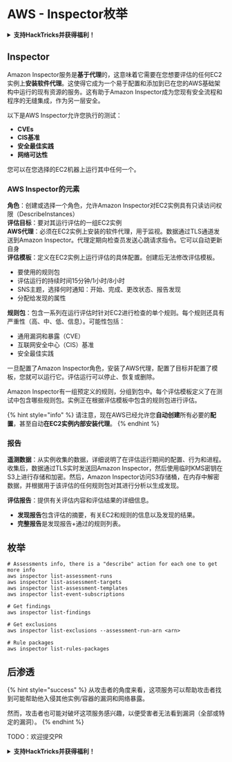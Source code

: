 # AWS - Inspector枚举

<details>

<summary><strong>支持HackTricks并获得福利！</strong></summary>

* 如果您想在HackTricks中看到您的公司广告，或者如果您想访问PEASS的最新版本或下载PDF版的HackTricks，请查看[**SUBSCRIPTION PLANS**](https://github.com/sponsors/carlospolop)！
* 获取[**官方PEASS和HackTricks周边产品**](https://peass.creator-spring.com)
* 发现[**PEASS家族**](https://opensea.io/collection/the-peass-family)，我们的独家[**NFTs**](https://opensea.io/collection/the-peass-family)收藏品
* **加入** 💬 [**Discord群组**](https://discord.gg/hRep4RUj7f) 或 [**Telegram群组**](https://t.me/peass) 或 **关注**我在**Twitter**上的🐦 [**@carlospolopm**](https://twitter.com/carlospolopm)**。**
* **通过向** [**HackTricks**](https://github.com/carlospolop/hacktricks) **和** [**HackTricks Cloud**](https://github.com/carlospolop/hacktricks-cloud) **github仓库提交PR来分享您的黑客技巧。**

</details>

## Inspector

Amazon Inspector服务是**基于代理**的，这意味着它需要在您想要评估的任何EC2实例上**安装软件代理**。这使得它成为一个易于配置和添加到已在您的AWS基础架构中运行的现有资源的服务。这有助于Amazon Inspector成为您现有安全流程和程序的无缝集成，作为另一层安全。

以下是AWS Inspector允许您执行的测试：

* **CVEs**
* **CIS基准**
* **安全最佳实践**
* **网络可达性**

您可以在您选择的EC2机器上运行其中任何一个。

### AWS Inspector的元素

**角色**：创建或选择一个角色，允许Amazon Inspector对EC2实例具有只读访问权限（DescribeInstances）\
**评估目标**：要对其运行评估的一组EC2实例\
**AWS代理**：必须在EC2实例上安装的软件代理，用于监视。数据通过TLS通道发送到Amazon Inspector。代理定期向检查员发送心跳请求指令。它可以自动更新自身\
**评估模板**：定义在EC2实例上运行评估的具体配置。创建后无法修改评估模板。

* 要使用的规则包
* 评估运行的持续时间15分钟/1小时/8小时
* SNS主题，选择何时通知：开始、完成、更改状态、报告发现
* 分配给发现的属性

**规则包**：包含一系列在运行评估时针对EC2进行检查的单个规则。每个规则还具有严重性（高、中、低、信息）。可能性包括：

* 通用漏洞和暴露（CVE）
* 互联网安全中心（CIS）基准
* 安全最佳实践

一旦配置了Amazon Inspector角色，安装了AWS代理，配置了目标并配置了模板，您就可以运行它。评估运行可以停止、恢复或删除。

Amazon Inspector有一组预定义的规则，分组到包中。每个评估模板定义了在测试中包含哪些规则包。实例正在根据评估模板中包含的规则包进行评估。

{% hint style="info" %}
请注意，现在AWS已经允许您**自动创建**所有必要的**配置**，甚至自动**在EC2实例内部安装代理**。
{% endhint %}

### **报告**

**遥测数据**：从实例收集的数据，详细说明了在评估运行期间的配置、行为和进程。收集后，数据通过TLS实时发送回Amazon Inspector，然后使用临时KMS密钥在S3上进行存储和加密。然后，Amazon Inspector访问S3存储桶，在内存中解密数据，并根据用于该评估的任何规则包对其进行分析以生成发现。

**评估报告**：提供有关评估内容和评估结果的详细信息。

* **发现报告**包含评估的摘要，有关EC2和规则的信息以及发现的结果。
* **完整报告**是发现报告+通过的规则列表。

## 枚举
```
# Assessments info, there is a "describe" action for each one to get more info
aws inspector list-assessment-runs
aws inspector list-assessment-targets
aws inspector list-assessment-templates
aws inspector list-event-subscriptions

# Get findings
aws inspector list-findings

# Get exclusions
aws inspector list-exclusions --assessment-run-arn <arn>

# Rule packages
aws inspector list-rules-packages
```
## 后渗透

{% hint style="success" %}
从攻击者的角度来看，这项服务可以帮助攻击者找到可能帮助他入侵其他实例/容器的漏洞和网络暴露。

然而，攻击者也可能对破坏这项服务感兴趣，以便受害者无法看到漏洞（全部或特定的漏洞）。
{% endhint %}

TODO：欢迎提交PR

<details>

<summary><strong>支持HackTricks并获得福利！</strong></summary>

* 如果您想在HackTricks中看到您的公司广告，或者如果您想访问PEASS的最新版本或下载PDF格式的HackTricks，请查看[**订阅计划**](https://github.com/sponsors/carlospolop)！
* 获取[**官方PEASS和HackTricks周边产品**](https://peass.creator-spring.com)
* 发现[**PEASS家族**](https://opensea.io/collection/the-peass-family)，我们的独家[**NFT**](https://opensea.io/collection/the-peass-family)收藏品
* **加入** 💬 [**Discord群组**](https://discord.gg/hRep4RUj7f) 或 [**Telegram群组**](https://t.me/peass) 或 **关注**我的 **Twitter** 🐦 [**@carlospolopm**](https://twitter.com/carlospolopm)**。**
* **通过向** [**HackTricks**](https://github.com/carlospolop/hacktricks) **和** [**HackTricks Cloud**](https://github.com/carlospolop/hacktricks-cloud) **github仓库提交PR来分享您的黑客技巧。**

</details>
